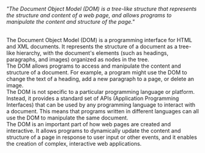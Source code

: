 _"The Document Object Model (DOM) is a tree-like structure that represents the structure and content of a web page, and allows programs to manipulate the content and structure of the page."_

<br/>
The Document Object Model (DOM) is a programming interface for HTML and XML documents. It represents the structure of a document as a tree-like hierarchy, with the document's elements (such as headings, paragraphs, and images) organized as nodes in the tree.

<br/>
The DOM allows programs to access and manipulate the content and structure of a document. For example, a program might use the DOM to change the text of a heading, add a new paragraph to a page, or delete an image.

<br/>
The DOM is not specific to a particular programming language or platform. Instead, it provides a standard set of APIs (Application Programming Interfaces) that can be used by any programming language to interact with a document. This means that programs written in different languages can all use the DOM to manipulate the same document.

<br/>
The DOM is an important part of how web pages are created and interactive. It allows programs to dynamically update the content and structure of a page in response to user input or other events, and it enables the creation of complex, interactive web applications.
